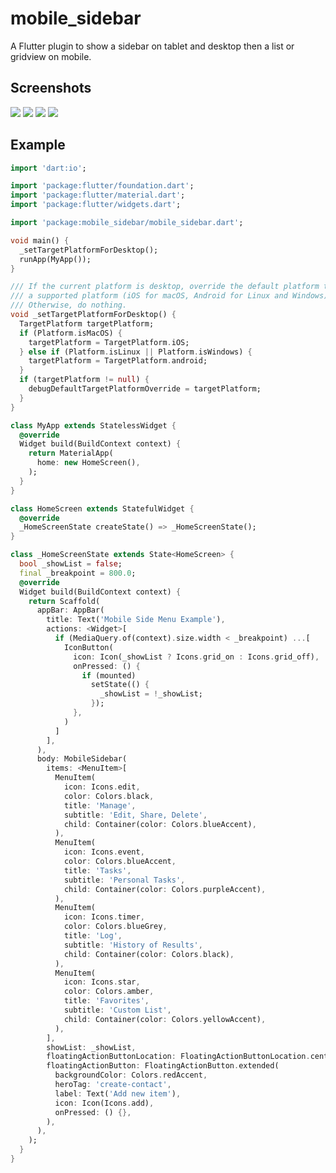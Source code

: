 # mobile_sidebar

A Flutter plugin to show a sidebar on tablet and desktop then a list or gridview on mobile.

## Screenshots

![](https://raw.githubusercontent.com/AppleEducate/plugins/master/packages/mobile_sidebar/screenshots/1.png)
![](https://raw.githubusercontent.com/AppleEducate/plugins/master/packages/mobile_sidebar/screenshots/2.png)
![](https://raw.githubusercontent.com/AppleEducate/plugins/master/packages/mobile_sidebar/screenshots/3.png)
![](https://raw.githubusercontent.com/AppleEducate/plugins/master/packages/mobile_sidebar/screenshots/4.png)

## Example

``` dart
import 'dart:io';

import 'package:flutter/foundation.dart';
import 'package:flutter/material.dart';
import 'package:flutter/widgets.dart';

import 'package:mobile_sidebar/mobile_sidebar.dart';

void main() {
  _setTargetPlatformForDesktop();
  runApp(MyApp());
}

/// If the current platform is desktop, override the default platform to
/// a supported platform (iOS for macOS, Android for Linux and Windows).
/// Otherwise, do nothing.
void _setTargetPlatformForDesktop() {
  TargetPlatform targetPlatform;
  if (Platform.isMacOS) {
    targetPlatform = TargetPlatform.iOS;
  } else if (Platform.isLinux || Platform.isWindows) {
    targetPlatform = TargetPlatform.android;
  }
  if (targetPlatform != null) {
    debugDefaultTargetPlatformOverride = targetPlatform;
  }
}

class MyApp extends StatelessWidget {
  @override
  Widget build(BuildContext context) {
    return MaterialApp(
      home: new HomeScreen(),
    );
  }
}

class HomeScreen extends StatefulWidget {
  @override
  _HomeScreenState createState() => _HomeScreenState();
}

class _HomeScreenState extends State<HomeScreen> {
  bool _showList = false;
  final _breakpoint = 800.0;
  @override
  Widget build(BuildContext context) {
    return Scaffold(
      appBar: AppBar(
        title: Text('Mobile Side Menu Example'),
        actions: <Widget>[
          if (MediaQuery.of(context).size.width < _breakpoint) ...[
            IconButton(
              icon: Icon(_showList ? Icons.grid_on : Icons.grid_off),
              onPressed: () {
                if (mounted)
                  setState(() {
                    _showList = !_showList;
                  });
              },
            )
          ]
        ],
      ),
      body: MobileSidebar(
        items: <MenuItem>[
          MenuItem(
            icon: Icons.edit,
            color: Colors.black,
            title: 'Manage',
            subtitle: 'Edit, Share, Delete',
            child: Container(color: Colors.blueAccent),
          ),
          MenuItem(
            icon: Icons.event,
            color: Colors.blueAccent,
            title: 'Tasks',
            subtitle: 'Personal Tasks',
            child: Container(color: Colors.purpleAccent),
          ),
          MenuItem(
            icon: Icons.timer,
            color: Colors.blueGrey,
            title: 'Log',
            subtitle: 'History of Results',
            child: Container(color: Colors.black),
          ),
          MenuItem(
            icon: Icons.star,
            color: Colors.amber,
            title: 'Favorites',
            subtitle: 'Custom List',
            child: Container(color: Colors.yellowAccent),
          ),
        ],
        showList: _showList,
        floatingActionButtonLocation: FloatingActionButtonLocation.centerFloat,
        floatingActionButton: FloatingActionButton.extended(
          backgroundColor: Colors.redAccent,
          heroTag: 'create-contact',
          label: Text('Add new item'),
          icon: Icon(Icons.add),
          onPressed: () {},
        ),
      ),
    );
  }
}
```
